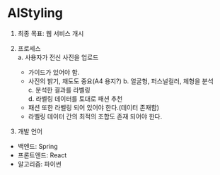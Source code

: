 # AIStyling

1. 최종 목표: 웹 서비스 개시

2. 프로세스  
  a. 사용자가 전신 사진을 업로드
    - 가이드가 있어야 함.  
    - 사진의 밝기, 채도도 중요(A4 용지?)
  b. 얼굴형, 퍼스널컬러, 체형을 분석  
  c. 분석한 결과를 라벨링  
  d. 라벨링 데이터를 토대로 패션 추천  
    - 패션 또한 라벨링 되어 있어야 한다.(데이터 존재함)  
    - 라벨링 데이터 간의 최적의 조합도 존재 되어야 한다.  

3. 개발 언어
- 백엔드: Spring
- 프론트엔드: React
- 알고리즘: 파이썬
